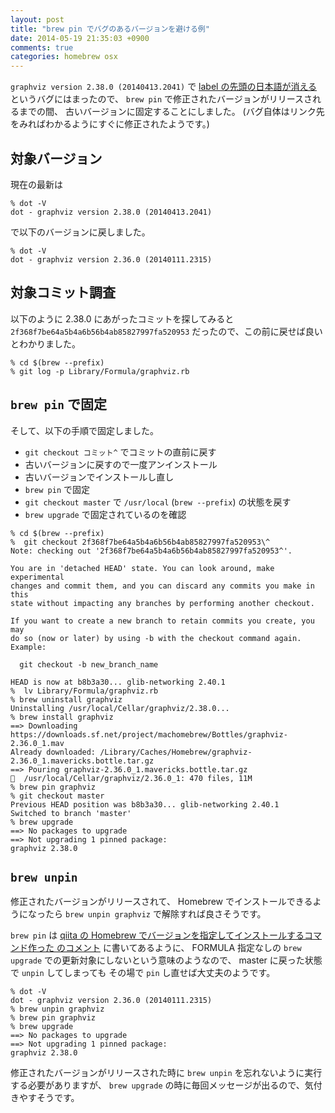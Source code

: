 ```yaml
---
layout: post
title: "brew pin でバグのあるバージョンを避ける例"
date: 2014-05-19 21:35:03 +0900
comments: true
categories: homebrew osx
---
```

`graphviz version 2.38.0 (20140413.2041)`
で
[label の先頭の日本語が消える](http://graphviz.org/mantisbt/view.php?id=2444)
というバグにはまったので、
`brew pin`
で修正されたバージョンがリリースされるまでの間、
古いバージョンに固定することにしました。
(バグ自体はリンク先をみればわかるようにすぐに修正されたようです。)

<!--more-->

## 対象バージョン

現在の最新は

```console
% dot -V
dot - graphviz version 2.38.0 (20140413.2041)
```

で以下のバージョンに戻しました。

```console
% dot -V
dot - graphviz version 2.36.0 (20140111.2315)
```

## 対象コミット調査

以下のように 2.38.0 にあがったコミットを探してみると
`2f368f7be64a5b4a6b56b4ab85827997fa520953`
だったので、この前に戻せば良いとわかりました。

```console
% cd $(brew --prefix)
% git log -p Library/Formula/graphviz.rb
```

## `brew pin` で固定

そして、以下の手順で固定しました。

- `git checkout コミット^` でコミットの直前に戻す
- 古いバージョンに戻すので一度アンインストール
- 古いバージョンでインストールし直し
- `brew pin` で固定
- `git checkout master` で `/usr/local` (`brew --prefix`) の状態を戻す
- `brew upgrade` で固定されているのを確認

```console
% cd $(brew --prefix)
%  git checkout 2f368f7be64a5b4a6b56b4ab85827997fa520953\^
Note: checking out '2f368f7be64a5b4a6b56b4ab85827997fa520953^'.

You are in 'detached HEAD' state. You can look around, make experimental
changes and commit them, and you can discard any commits you make in this
state without impacting any branches by performing another checkout.

If you want to create a new branch to retain commits you create, you may
do so (now or later) by using -b with the checkout command again. Example:

  git checkout -b new_branch_name

HEAD is now at b8b3a30... glib-networking 2.40.1
%  lv Library/Formula/graphviz.rb
% brew uninstall graphviz
Uninstalling /usr/local/Cellar/graphviz/2.38.0...
% brew install graphviz
==> Downloading https://downloads.sf.net/project/machomebrew/Bottles/graphviz-2.36.0_1.mav
Already downloaded: /Library/Caches/Homebrew/graphviz-2.36.0_1.mavericks.bottle.tar.gz
==> Pouring graphviz-2.36.0_1.mavericks.bottle.tar.gz
🍺  /usr/local/Cellar/graphviz/2.36.0_1: 470 files, 11M
% brew pin graphviz
% git checkout master
Previous HEAD position was b8b3a30... glib-networking 2.40.1
Switched to branch 'master'
% brew upgrade
==> No packages to upgrade
==> Not upgrading 1 pinned package:
graphviz 2.38.0
```

## `brew unpin`

修正されたバージョンがリリースされて、
Homebrew でインストールできるようになったら
`brew unpin graphviz`
で解除すれば良さそうです。

`brew pin` は
[qiita の Homebrew でバージョンを指定してインストールするコマンド作った のコメント](http://qiita.com/uasi/items/f06c6fe7c04b593ec6a3#comment-178ddb970a3033653648)
に書いてあるように、
FORMULA 指定なしの `brew upgrade` での更新対象にしないという意味のようなので、
master に戻った状態で `unpin` してしまっても
その場で `pin` し直せば大丈夫のようです。

```console
% dot -V
dot - graphviz version 2.36.0 (20140111.2315)
% brew unpin graphviz
% brew pin graphviz
% brew upgrade
==> No packages to upgrade
==> Not upgrading 1 pinned package:
graphviz 2.38.0
```

修正されたバージョンがリリースされた時に `brew unpin` を忘れないように実行する必要がありますが、
`brew upgrade` の時に毎回メッセージが出るので、気付きやすそうです。
